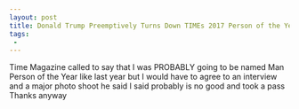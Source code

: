 ```yaml
---
layout: post
title: Donald Trump Preemptively Turns Down TIMEs 2017 Person of the Year
tags:
 -
---
```

Time Magazine called to say that I was PROBABLY going to be named Man Person of the Year like last year but I would have to agree to an interview and a major photo shoot he said I said probably is no good and took a pass Thanks anyway
